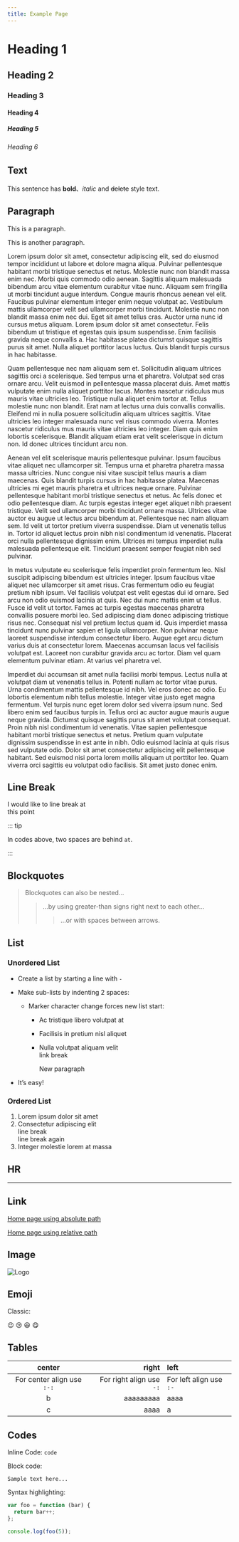 ```yaml
---
title: Example Page
---
```


<!-- markdownlint-disable MD025 -->

# Heading 1

## Heading 2

### Heading 3

#### Heading 4

##### Heading 5

###### Heading 6

## Text

This sentence has **bold**、_italic_ and ~~delete~~ style text.

## Paragraph

This is a paragraph.

This is another paragraph.

Lorem ipsum dolor sit amet, consectetur adipiscing elit, sed do eiusmod tempor incididunt ut labore et dolore magna aliqua. Pulvinar pellentesque habitant morbi tristique senectus et netus. Molestie nunc non blandit massa enim nec. Morbi quis commodo odio aenean. Sagittis aliquam malesuada bibendum arcu vitae elementum curabitur vitae nunc. Aliquam sem fringilla ut morbi tincidunt augue interdum. Congue mauris rhoncus aenean vel elit. Faucibus pulvinar elementum integer enim neque volutpat ac. Vestibulum mattis ullamcorper velit sed ullamcorper morbi tincidunt. Molestie nunc non blandit massa enim nec dui. Eget sit amet tellus cras. Auctor urna nunc id cursus metus aliquam. Lorem ipsum dolor sit amet consectetur. Felis bibendum ut tristique et egestas quis ipsum suspendisse. Enim facilisis gravida neque convallis a. Hac habitasse platea dictumst quisque sagittis purus sit amet. Nulla aliquet porttitor lacus luctus. Quis blandit turpis cursus in hac habitasse.

Quam pellentesque nec nam aliquam sem et. Sollicitudin aliquam ultrices sagittis orci a scelerisque. Sed tempus urna et pharetra. Volutpat sed cras ornare arcu. Velit euismod in pellentesque massa placerat duis. Amet mattis vulputate enim nulla aliquet porttitor lacus. Montes nascetur ridiculus mus mauris vitae ultricies leo. Tristique nulla aliquet enim tortor at. Tellus molestie nunc non blandit. Erat nam at lectus urna duis convallis convallis. Eleifend mi in nulla posuere sollicitudin aliquam ultrices sagittis. Vitae ultricies leo integer malesuada nunc vel risus commodo viverra. Montes nascetur ridiculus mus mauris vitae ultricies leo integer. Diam quis enim lobortis scelerisque. Blandit aliquam etiam erat velit scelerisque in dictum non. Id donec ultrices tincidunt arcu non.

Aenean vel elit scelerisque mauris pellentesque pulvinar. Ipsum faucibus vitae aliquet nec ullamcorper sit. Tempus urna et pharetra pharetra massa massa ultricies. Nunc congue nisi vitae suscipit tellus mauris a diam maecenas. Quis blandit turpis cursus in hac habitasse platea. Maecenas ultricies mi eget mauris pharetra et ultrices neque ornare. Pulvinar pellentesque habitant morbi tristique senectus et netus. Ac felis donec et odio pellentesque diam. Ac turpis egestas integer eget aliquet nibh praesent tristique. Velit sed ullamcorper morbi tincidunt ornare massa. Ultrices vitae auctor eu augue ut lectus arcu bibendum at. Pellentesque nec nam aliquam sem. Id velit ut tortor pretium viverra suspendisse. Diam ut venenatis tellus in. Tortor id aliquet lectus proin nibh nisl condimentum id venenatis. Placerat orci nulla pellentesque dignissim enim. Ultrices mi tempus imperdiet nulla malesuada pellentesque elit. Tincidunt praesent semper feugiat nibh sed pulvinar.

In metus vulputate eu scelerisque felis imperdiet proin fermentum leo. Nisl suscipit adipiscing bibendum est ultricies integer. Ipsum faucibus vitae aliquet nec ullamcorper sit amet risus. Cras fermentum odio eu feugiat pretium nibh ipsum. Vel facilisis volutpat est velit egestas dui id ornare. Sed arcu non odio euismod lacinia at quis. Nec dui nunc mattis enim ut tellus. Fusce id velit ut tortor. Fames ac turpis egestas maecenas pharetra convallis posuere morbi leo. Sed adipiscing diam donec adipiscing tristique risus nec. Consequat nisl vel pretium lectus quam id. Quis imperdiet massa tincidunt nunc pulvinar sapien et ligula ullamcorper. Non pulvinar neque laoreet suspendisse interdum consectetur libero. Augue eget arcu dictum varius duis at consectetur lorem. Maecenas accumsan lacus vel facilisis volutpat est. Laoreet non curabitur gravida arcu ac tortor. Diam vel quam elementum pulvinar etiam. At varius vel pharetra vel.

Imperdiet dui accumsan sit amet nulla facilisi morbi tempus. Lectus nulla at volutpat diam ut venenatis tellus in. Potenti nullam ac tortor vitae purus. Urna condimentum mattis pellentesque id nibh. Vel eros donec ac odio. Eu lobortis elementum nibh tellus molestie. Integer vitae justo eget magna fermentum. Vel turpis nunc eget lorem dolor sed viverra ipsum nunc. Sed libero enim sed faucibus turpis in. Tellus orci ac auctor augue mauris augue neque gravida. Dictumst quisque sagittis purus sit amet volutpat consequat. Proin nibh nisl condimentum id venenatis. Vitae sapien pellentesque habitant morbi tristique senectus et netus. Pretium quam vulputate dignissim suspendisse in est ante in nibh. Odio euismod lacinia at quis risus sed vulputate odio. Dolor sit amet consectetur adipiscing elit pellentesque habitant. Sed euismod nisi porta lorem mollis aliquam ut porttitor leo. Quam viverra orci sagittis eu volutpat odio facilisis. Sit amet justo donec enim.

## Line Break

I would like to line break at  
this point

::: tip

In codes above, two spaces are behind `at`.

:::

## Blockquotes

> Blockquotes can also be nested...
>
> > ...by using greater-than signs right next to each other...
> >
> > > ...or with spaces between arrows.

## List

### Unordered List

- Create a list by starting a line with `-`
- Make sub-lists by indenting 2 spaces:

  - Marker character change forces new list start:

    - Ac tristique libero volutpat at
    - Facilisis in pretium nisl aliquet
    - Nulla volutpat aliquam velit  
      link break

      New paragraph

- It’s easy!

### Ordered List

1. Lorem ipsum dolor sit amet
1. Consectetur adipiscing elit  
   line break  
   line break again
1. Integer molestie lorem at massa

## HR

---

## Link

[Home page using absolute path](/)

[Home page using relative path](../../README.md)

## Image

![Logo](/logo.svg)

## Emoji

Classic:

:wink: :cry: :laughing: :yum:

## Tables

|           center           |                    right | left                    |
| :------------------------: | -----------------------: | :---------------------- |
| For center align use `:-:` | For right align use `-:` | For left align use `:-` |
|             b              |                aaaaaaaaa | aaaa                    |
|             c              |                     aaaa | a                       |

## Codes

Inline Code: `code`

Block code:

```
Sample text here...
```

Syntax highlighting:

```js
var foo = function (bar) {
  return bar++;
};

console.log(foo(5));
```
